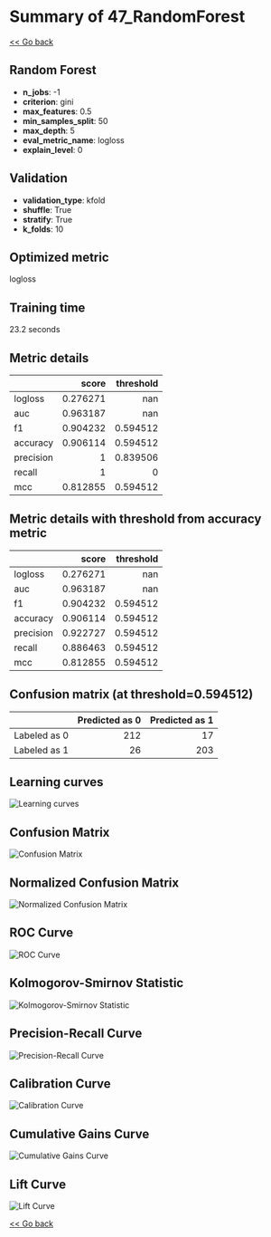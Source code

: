 # Summary of 47_RandomForest

[<< Go back](../README.md)


## Random Forest
- **n_jobs**: -1
- **criterion**: gini
- **max_features**: 0.5
- **min_samples_split**: 50
- **max_depth**: 5
- **eval_metric_name**: logloss
- **explain_level**: 0

## Validation
 - **validation_type**: kfold
 - **shuffle**: True
 - **stratify**: True
 - **k_folds**: 10

## Optimized metric
logloss

## Training time

23.2 seconds

## Metric details
|           |    score |   threshold |
|:----------|---------:|------------:|
| logloss   | 0.276271 |  nan        |
| auc       | 0.963187 |  nan        |
| f1        | 0.904232 |    0.594512 |
| accuracy  | 0.906114 |    0.594512 |
| precision | 1        |    0.839506 |
| recall    | 1        |    0        |
| mcc       | 0.812855 |    0.594512 |


## Metric details with threshold from accuracy metric
|           |    score |   threshold |
|:----------|---------:|------------:|
| logloss   | 0.276271 |  nan        |
| auc       | 0.963187 |  nan        |
| f1        | 0.904232 |    0.594512 |
| accuracy  | 0.906114 |    0.594512 |
| precision | 0.922727 |    0.594512 |
| recall    | 0.886463 |    0.594512 |
| mcc       | 0.812855 |    0.594512 |


## Confusion matrix (at threshold=0.594512)
|              |   Predicted as 0 |   Predicted as 1 |
|:-------------|-----------------:|-----------------:|
| Labeled as 0 |              212 |               17 |
| Labeled as 1 |               26 |              203 |

## Learning curves
![Learning curves](learning_curves.png)
## Confusion Matrix

![Confusion Matrix](confusion_matrix.png)


## Normalized Confusion Matrix

![Normalized Confusion Matrix](confusion_matrix_normalized.png)


## ROC Curve

![ROC Curve](roc_curve.png)


## Kolmogorov-Smirnov Statistic

![Kolmogorov-Smirnov Statistic](ks_statistic.png)


## Precision-Recall Curve

![Precision-Recall Curve](precision_recall_curve.png)


## Calibration Curve

![Calibration Curve](calibration_curve_curve.png)


## Cumulative Gains Curve

![Cumulative Gains Curve](cumulative_gains_curve.png)


## Lift Curve

![Lift Curve](lift_curve.png)



[<< Go back](../README.md)

